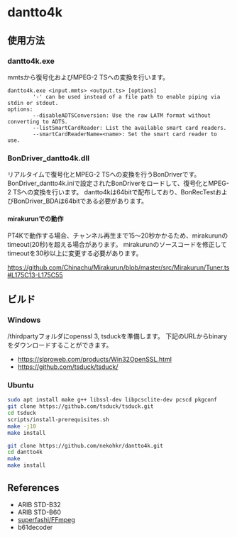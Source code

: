 # dantto4k

## 使用方法

### dantto4k.exe
mmtsから復号化およびMPEG-2 TSへの変換を行います。
```
dantto4k.exe <input.mmts> <output.ts> [options]
        '-' can be used instead of a file path to enable piping via stdin or stdout.
options:
        --disableADTSConversion: Use the raw LATM format without converting to ADTS.
        --listSmartCardReader: List the available smart card readers.
        --smartCardReaderName=<name>: Set the smart card reader to use.
```

### BonDriver_dantto4k.dll
リアルタイムで復号化とMPEG-2 TSへの変換を行うBonDriverです。
BonDriver_dantto4k.iniで設定されたBonDriverをロードして、復号化とMPEG-2 TSへの変換を行います。
dantto4kは64bitで配布しており、BonRecTestおよびBonDriver_BDAは64bitである必要があります。

#### mirakurunでの動作
PT4Kで動作する場合、チャンネル再生まで15～20秒かかるため、mirakurunのtimeout(20秒)を超える場合があります。
mirakurunのソースコードを修正してtimeoutを30秒以上に変更する必要があります。

https://github.com/Chinachu/Mirakurun/blob/master/src/Mirakurun/Tuner.ts#L175C13-L175C55

## ビルド
### Windows
/thirdpartyフォルダにopenssl 3, tsduckを準備します。
下記のURLからbinaryをダウンロードすることができます。

- https://slproweb.com/products/Win32OpenSSL.html
- https://github.com/tsduck/tsduck/
### Ubuntu

```bash
sudo apt install make g++ libssl-dev libpcsclite-dev pcscd pkgconf
git clone https://github.com/tsduck/tsduck.git
cd tsduck
scripts/install-prerequisites.sh
make -j10
make install

git clone https://github.com/nekohkr/dantto4k.git
cd dantto4k
make
make install
```

## References
- ARIB STD-B32
- ARIB STD-B60
- [superfashi/FFmpeg](https://github.com/superfashi/FFmpeg)
- b61decoder
